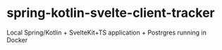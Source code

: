 # spring-kotlin-svelte-client-tracker
Local Spring/Kotlin + SvelteKit+TS application + Postrgres running in Docker
